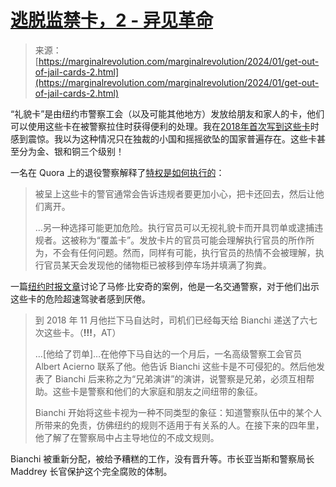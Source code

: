 <!--yml

类别：未分类

日期：2024-05-27 14:51:40

-->

# [逃脱监禁卡，2 - 异见革命](https://marginalrevolution.com/marginalrevolution/2024/01/get-out-of-jail-cards-2.html)

> 来源：[https://marginalrevolution.com/marginalrevolution/2024/01/get-out-of-jail-cards-2.html](https://marginalrevolution.com/marginalrevolution/2024/01/get-out-of-jail-cards-2.html)

“礼貌卡”是由纽约市警察工会（以及可能其他地方）发放给朋友和家人的卡，他们可以使用这些卡在被警察拉住时获得便利的处理。我在[2018年首次写到这些卡](https://marginalrevolution.com/marginalrevolution/2018/01/get-jail-free-cards.html)时感到震惊。我以为这种情况只在独裁的小国和摇摇欲坠的国家普遍存在。这些卡甚至分为金、银和铜三个级别！

一名在 Quora 上的退役警察解释了[特权是如何执行的](https://www.quora.com/Do-law-enforcement-officers-have-a-code-or-a-culture-where-they-overlook-the-transgressions-of-other-cops-or-retired-cops-How-does-it-work-and-how-far-does-it-go)：

> 被呈上这些卡的警官通常会告诉违规者要更加小心，把卡还回去，然后让他们离开。
> 
> …另一种选择可能更加危险。执行官员可以无视礼貌卡而开具罚单或逮捕违规者。这被称为“覆盖卡”。发放卡片的官员可能会理解执行官员的所作所为，不会有任何问题。然而，同样有可能，执行官员的热情不会被理解，执行官员某天会发现他的储物柜已被移到停车场并填满了狗粪。

一篇[纽约时报文章](https://www.nytimes.com/2024/01/16/nyregion/mathew-bianchi-nypd-traffic-tickets.html)讨论了马修·比安奇的案例，他是一名交通警察，对于他们出示这些卡的危险超速驾驶者感到厌倦。

> 到 2018 年 11 月他拦下马自达时，司机们已经每天给 Bianchi 递送了六七次这些卡。（**!!!**，AT）
> 
> …[他给了罚单]…在他停下马自达的一个月后，一名高级警察工会官员 Albert Acierno 联系了他。他告诉 Bianchi 这些卡是不可侵犯的。然后他发表了 Bianchi 后来称之为“兄弟演讲”的演讲，说警察是兄弟，必须互相帮助。这些卡是警察和他们的大家庭和朋友之间纽带的象征。
> 
> Bianchi 开始将这些卡视为一种不同类型的象征：知道警察队伍中的某个人所带来的免责，仿佛纽约的规则不适用于有关系的人。在接下来的四年里，他了解了在警察局中占主导地位的不成文规则。

Bianchi 被重新分配，被给予糟糕的工作，没有晋升等。市长亚当斯和警察局长 Maddrey 长官保护这个完全腐败的体制。
